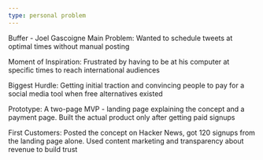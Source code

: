 ```yaml
---
type: personal problem
---
```


Buffer - Joel Gascoigne
Main Problem: Wanted to schedule tweets at optimal times without manual posting

Moment of Inspiration: Frustrated by having to be at his computer at specific times to reach international audiences

Biggest Hurdle: Getting initial traction and convincing people to pay for a social media tool when free alternatives existed

Prototype: A two-page MVP - landing page explaining the concept and a payment page. Built the actual product only after getting paid signups

First Customers: Posted the concept on Hacker News, got 120 signups from the landing page alone. Used content marketing and transparency about revenue to build trust
